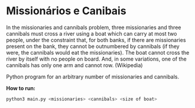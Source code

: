 # Missionários e Canibais

In the missionaries and cannibals problem, three missionaries and three cannibals must cross a river using a boat which can carry at most two people, under the constraint that, for both banks, if there are missionaries present on the bank, they cannot be outnumbered by cannibals (if they were, the cannibals would eat the missionaries). The boat cannot cross the river by itself with no people on board. And, in some variations, one of the cannibals has only one arm and cannot row.
(Wikipedia)

Python program for an arbitrary number of missionaries and cannibals.



**How to run:**
```bash
python3 main.py <missionaries> <cannibals> <size of boat>
```
